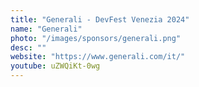 ```yaml
---
title: "Generali - DevFest Venezia 2024"
name: "Generali"
photo: "/images/sponsors/generali.png"
desc: ""
website: "https://www.generali.com/it/"
youtube: uZWQiKt-0wg
---
```

